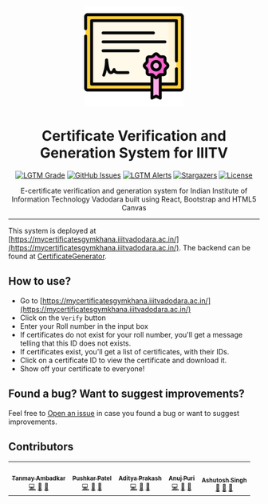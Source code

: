 <p align="center"><img alt="Certificate Image from Freepik by Flaticon" src="public/certificate-logo.png" width="200"></p>

<h1 align="center"> Certificate Verification and Generation System for IIITV</h1>

<p align="center">
  <a href="https://lgtm.com/projects/g/thepushkarp/certificate-generator-frontend"><img alt="LGTM Grade" src="https://img.shields.io/lgtm/grade/javascript/github/thepushkarp/certificate-generator-frontend?style=for-the-badge"></a>
  <a href="https://github.com/thepushkarp/certificate-generator-frontend/issues"><img alt="GitHub Issues" src="https://img.shields.io/github/issues/thepushkarp/certificate-generator-frontend?style=for-the-badge"></a>
  <a href="https://lgtm.com/projects/g/thepushkarp/certificate-generator-frontend"><img alt="LGTM Alerts" src="https://img.shields.io/lgtm/alerts/github/thepushkarp/certificate-generator-frontend?style=for-the-badge"></a>
  <a href="https://github.com/thepushkarp/certificate-generator-frontend/stargazers"><img alt="Stargazers" src="https://img.shields.io/github/stars/thepushkarp/certificate-generator-frontend?style=for-the-badge"></a>
  <a href="https://github.com/thepushkarp/certificate-generator-frontend/blob/master/LICENSE"><img alt="License" src="https://img.shields.io/github/license/thepushkarp/certificate-generator-frontend?style=for-the-badge"></a>
</p>

<p align="center">E-certificate verification and generation system for Indian Institute of Information Technology Vadodara built using React, Bootstrap and HTML5 Canvas</P>

---

This system is deployed at [https://mycertificatesgymkhana.iiitvadodara.ac.in/](https://mycertificatesgymkhana.iiitvadodara.ac.in/). The backend can be found at [CertificateGenerator](https://github.com/TanmayAmbadkar/CertificateGenerator).

## How to use?

- Go to [https://mycertificatesgymkhana.iiitvadodara.ac.in/](https://mycertificatesgymkhana.iiitvadodara.ac.in/)
- Click on the `Verify` button
- Enter your Roll number in the input box
- If certificates do not exist for your roll number, you'll get a message telling that this ID does not exists.
- If certificates exist, you'll get a list of certificates, with their IDs.
- Click on a certificate ID to view the certificate and download it.
- Show off your certificate to everyone!

## Found a bug? Want to suggest improvements?

Feel free to [Open an issue](https://github.com/thepushkarp/certificate-generator-frontend/issues/new/choose) in case you found a bug or want to suggest improvements.

## Contributors

<!-- ALL-CONTRIBUTORS-LIST:START - Do not remove or modify this section -->
<!-- prettier-ignore-start -->
<!-- markdownlint-disable -->
<table>
  <tr>
    <td align="center"><a href="https://github.com/TanmayAmbadkar"><img src="https://avatars.githubusercontent.com/u/42721553?v=4?s=100" width="100px;" alt=""/><br /><sub><b>Tanmay Ambadkar</b></sub></a><br /><a href="https://github.com/Pushkar Patel /Certificate Verification and Generation System for IIITV/commits?author=TanmayAmbadkar" title="Code">💻</a> <a href="#ideas-TanmayAmbadkar" title="Ideas, Planning, & Feedback">🤔</a> <a href="#projectManagement-TanmayAmbadkar" title="Project Management">📆</a></td>
    <td align="center"><a href="https://github.com/thepushkarp"><img src="https://avatars.githubusercontent.com/u/42088801?v=4?s=100" width="100px;" alt=""/><br /><sub><b>Pushkar Patel</b></sub></a><br /><a href="https://github.com/Pushkar Patel /Certificate Verification and Generation System for IIITV/commits?author=thepushkarp" title="Code">💻</a> <a href="#design-thepushkarp" title="Design">🎨</a> <a href="https://github.com/Pushkar Patel /Certificate Verification and Generation System for IIITV/commits?author=thepushkarp" title="Documentation">📖</a></td>
    <td align="center"><a href="https://github.com/pAditya198"><img src="https://avatars.githubusercontent.com/u/42460356?v=4?s=100" width="100px;" alt=""/><br /><sub><b>Aditya Prakash</b></sub></a><br /><a href="https://github.com/Pushkar Patel /Certificate Verification and Generation System for IIITV/commits?author=pAditya198" title="Code">💻</a> <a href="https://github.com/Pushkar Patel /Certificate Verification and Generation System for IIITV/issues?q=author%3ApAditya198" title="Bug reports">🐛</a> <a href="#design-pAditya198" title="Design">🎨</a></td>
    <td align="center"><a href="https://github.com/anujpuri72"><img src="https://avatars.githubusercontent.com/u/42184782?v=4?s=100" width="100px;" alt=""/><br /><sub><b>Anuj Puri</b></sub></a><br /><a href="https://github.com/Pushkar Patel /Certificate Verification and Generation System for IIITV/commits?author=anujpuri72" title="Code">💻</a> <a href="https://github.com/Pushkar Patel /Certificate Verification and Generation System for IIITV/issues?q=author%3Aanujpuri72" title="Bug reports">🐛</a> <a href="#userTesting-anujpuri72" title="User Testing">📓</a></td>
    <td align="center"><a href="https://github.com/thecodepapaya"><img src="https://avatars.githubusercontent.com/u/42690541?v=4?s=100" width="100px;" alt=""/><br /><sub><b>Ashutosh Singh</b></sub></a><br /><a href="#ideas-thecodepapaya" title="Ideas, Planning, & Feedback">🤔</a> <a href="#userTesting-thecodepapaya" title="User Testing">📓</a> <a href="#projectManagement-thecodepapaya" title="Project Management">📆</a></td>
  </tr>
</table>

<!-- markdownlint-restore -->
<!-- prettier-ignore-end -->

<!-- ALL-CONTRIBUTORS-LIST:END -->

